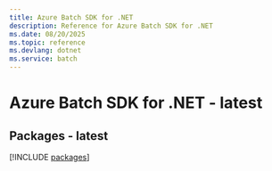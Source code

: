 ```yaml
---
title: Azure Batch SDK for .NET
description: Reference for Azure Batch SDK for .NET
ms.date: 08/20/2025
ms.topic: reference
ms.devlang: dotnet
ms.service: batch
---
```

# Azure Batch SDK for .NET - latest
## Packages - latest
[!INCLUDE [packages](batch-index.md)]